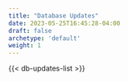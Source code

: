 ```yaml
---
title: "Database Updates"
date: 2023-05-25T16:45:28-04:00
draft: false
archetype: 'default'
weight: 1
---
```


{{< db-updates-list >}}